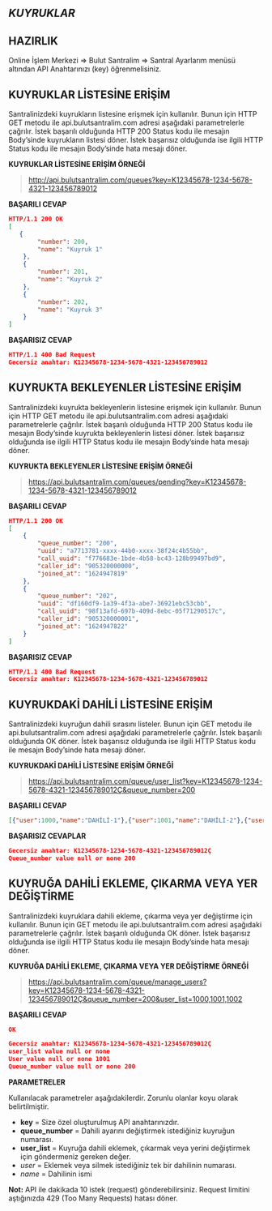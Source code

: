 *KUYRUKLAR*
----

**HAZIRLIK**
----
  Online İşlem Merkezi => Bulut Santralim => Santral Ayarlarım menüsü altından API Anahtarınızı (key) öğrenmelisiniz.

**KUYRUKLAR LİSTESİNE ERİŞİM**
----
Santralinizdeki kuyrukların listesine erişmek için kullanılır. Bunun için HTTP GET metodu ile api.bulutsantralim.com adresi
aşağıdaki parametrelerle çağrılır. İstek başarılı olduğunda HTTP 200 Status kodu ile mesajın Body’sinde kuyrukların listesi döner. 
İstek başarısız olduğunda ise ilgili HTTP Status kodu ile mesajın Body’sinde hata mesajı döner.

**KUYRUKLAR LİSTESİNE ERİŞİM ÖRNEĞİ**
>http://api.bulutsantralim.com/queues?key=K12345678-1234-5678-4321-123456789012

**BAŞARILI CEVAP**

```json
HTTP/1.1 200 OK
[
   {
        "number": 200,
        "name": "Kuyruk 1"
    },
    {
        "number": 201,
        "name": "Kuyruk 2"
    },
    {
        "number": 202,
        "name": "Kuyruk 3"
    }
]
```

**BAŞARISIZ CEVAP** 

```json
HTTP/1.1 400 Bad Request 
Gecersiz anahtar: K12345678-1234-5678-4321-123456789012
```

**KUYRUKTA BEKLEYENLER LİSTESİNE ERİŞİM**
----
Santralinizdeki kuyrukta bekleyenlerin listesine erişmek için kullanılır. Bunun için HTTP GET metodu ile api.bulutsantralim.com adresi
aşağıdaki parametrelerle çağrılır. İstek başarılı olduğunda HTTP 200 Status kodu ile mesajın Body’sinde kuyrukta bekleyenlerin listesi döner. 
İstek başarısız olduğunda ise ilgili HTTP Status kodu ile mesajın Body’sinde hata mesajı döner.

**KUYRUKTA BEKLEYENLER LİSTESİNE ERİŞİM ÖRNEĞİ**

>https://api.bulutsantralim.com/queues/pending?key=K12345678-1234-5678-4321-123456789012
 
**BAŞARILI CEVAP**

```json
HTTP/1.1 200 OK
[
    {
        "queue_number": "200",
        "uuid": "a7713781-xxxx-44b0-xxxx-38f24c4b55bb",
        "call_uuid": "f776683e-1bde-4b58-bc43-128b99497bd9",
        "caller_id": "905320000000",
        "joined_at": "1624947819"
    },
    {
        "queue_number": "202",
        "uuid": "df160df9-1a39-4f3a-abe7-36921ebc53cbb",
        "call_uuid": "98f13afd-697b-409d-8ebc-05f71290517c",
        "caller_id": "905320000001",
        "joined_at": "1624947822"
    }
]
```

**BAŞARISIZ CEVAP** 

```json
HTTP/1.1 400 Bad Request 
Gecersiz anahtar: K12345678-1234-5678-4321-123456789012
```

**KUYRUKDAKİ DAHİLİ LİSTESİNE ERİŞİM**
----
Santralinizdeki kuyruğun dahili sırasını listeler. Bunun için GET metodu ile api.bulutsantralim.com adresi
aşağıdaki parametrelerle çağrılır. İstek başarılı olduğunda OK döner. 
İstek başarısız olduğunda ise ilgili HTTP Status kodu ile mesajın Body’sinde hata mesajı döner.

**KUYRUKDAKİ DAHİLİ LİSTESİNE ERİŞİM ÖRNEĞİ**

  >https://api.bulutsantralim.com/queue/user_list?key=K12345678-1234-5678-4321-123456789012Ç&queue_number=200

**BAŞARILI CEVAP**
```json
[{"user":1000,"name":"DAHİLİ-1"},{"user":1001,"name":"DAHİLİ-2"},{"user":1006,"name":"DAHİLİ-3"}]
```

**BAŞARISIZ CEVAPLAR** 

```json
Gecersiz anahtar: K12345678-1234-5678-4321-123456789012Ç
Queue_number value null or none 200
```

**KUYRUĞA DAHİLİ EKLEME, ÇIKARMA VEYA YER DEĞİŞTİRME**
----
Santralinizdeki kuyruklara dahili ekleme, çıkarma veya yer değiştirme için kullanılır. Bunun için GET metodu ile api.bulutsantralim.com adresi
aşağıdaki parametrelerle çağrılır. İstek başarılı olduğunda OK döner. 
İstek başarısız olduğunda ise ilgili HTTP Status kodu ile mesajın Body’sinde hata mesajı döner.

**KUYRUĞA DAHİLİ EKLEME, ÇIKARMA VEYA YER DEĞİŞTİRME ÖRNEĞİ**
  >https://api.bulutsantralim.com/queue/manage_users?key=K12345678-1234-5678-4321-123456789012Ç&queue_number=200&user_list=1000,1001,1002

**BAŞARILI CEVAP**
```json
OK
```

```json
Gecersiz anahtar: K12345678-1234-5678-4321-123456789012Ç
user_list value null or none
User value null or none 1001
Queue_number value null or none 200
```

**PARAMETRELER**

Kullanılacak parametreler aşağıdakilerdir. Zorunlu olanlar koyu olarak belirtilmiştir.
  * **key** = Size özel oluşturulmuş API anahtarınızdır.
  * **queue_number** = Dahili ayarını değiştirmek istediğiniz kuyruğun numarası.
  * **user_list** = Kuyruğa dahili eklemek, çıkarmak veya yerini değiştirmek için göndermeniz gereken değer.
  * *user* = Eklemek veya silmek istediğiniz tek bir dahilinin numarası.
  * *name* = Dahilinin ismi

 **Not:** API ile dakikada 10 istek (request) gönderebilirsiniz. Request limitini aştığınızda 429 (Too Many Requests) hatası döner.
